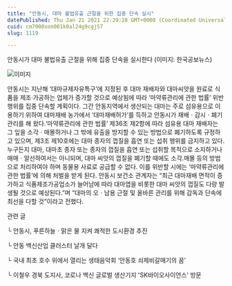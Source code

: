 ```yaml
---
title: "안동시, 대마 불법유출 근절을 위한 집중 단속 실시"
datePublished: Thu Jan 21 2021 22:29:28 GMT+0000 (Coordinated Universal Time)
cuid: cm7000xoo001k0al24g9cgj57
slug: 1119

---
```



안동시가 대마 불법유출 근절을 위해 집중 단속을 실시한다 (이미지: 한국공보뉴스)

![이미지](https://cdn.hashnode.com/res/hashnode/image/upload/v1739249125623/6d4b1496-5ed0-4fd3-9cb7-36b4a68ede94.jpeg)

안동시는 지난해 ‘대마규제자유특구’에 지정된 후 대마 재배자와 대마씨앗을 원료로 식품을 제조·가공하는 업체가 증가할 것으로 예상됨에 따라 ‘마약류관리에 관한 법률’ 위반행위를 집중 단속할 계획이다. 그간 안동지역에서 생산되는 대마는 주로 섬유용으로 이용하기 위하여 대마재배 농가에서 ‘대마재배허가’를 득하고 안동시가 재배ㆍ감시ㆍ폐기관리를 해 왔다.‘마약류관리에 관한 법률’ 제36조 제2항에 따라 섬유용 대마 재배자는 그 잎을 소각ㆍ매몰하거나 그 밖에 유출을 방지할 수 있는 방법으로 폐기하도록 규정하고 있으며, 제3조 제10호에는 대마 종자의 껍질을 흡연 또는 섭취 행위를 금지하고 있다. 누구든지 대마, 대마초 종자 또는 종자의 껍질을 흡연 또는 섭취할 목적으로 소지하거나 매매ㆍ알선하여서는 아니되며, 대마 씨앗의 껍질을 폐기할 때에도 소각․매몰 등의 방법으로 처리하여야 하며 동물용 사료로 공급할 수 없다. 이를 위반할 시에는 ‘마약류관리에 관한 법률’에 의해 처벌을 받게 된다. 안동시 보건소 관계자는 “최근 대마재배 면적이 증가하고 식품제조가공업소가 늘어남에 따라 대마엽을 비롯한 대마 씨앗의 껍질도 다량 발생될 것으로 예상된다.”며 “대마의 오ㆍ남용 근절 및 올바른 관리를 위해 감독과 단속에 최선을 다할 것”이라고 전했다.

관련 글

└ 안동시, 푸른하늘ㆍ맑은 물 지켜 쾌적한 도시환경 추진

└ 안동 백신산업 클러스터 날개 달다

└ 국내 최초 호수 위에서 열리는 생태음악회 ‘안동호 쇠제비갈매기의 꿈’

└ 이철우 경북 도지사, 코로나 백신 글로벌 생산기지 'SK바이오사이언스' 방문